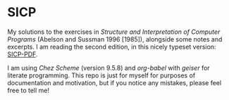 # SICP
My solutions to the exercises in *Structure and Interpretation of Computer Programs* (Abelson and Sussman 1996 [1985]), alongside some notes and excerpts. I am reading the second edition, in this nicely typeset version: [SICP-PDF](https://github.com/sarabander/sicp-pdf).

I am using *Chez Scheme* (version 9.5.8) and *org-babel* with *geiser* for literate programming. This repo is just for myself for purposes of documentation and motivation, but if you notice any mistakes, please feel free to tell me!
